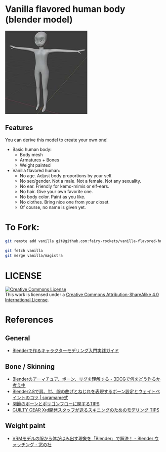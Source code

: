 # Vanilla flavored human body (blender model)

[![.github/image.jpg](.github/image.jpg)](.github/image.jpg)

## Features

You can derive this model to create your own one!

- Basic human body:
  - Body mesh
  - Armatures + Bones
  - Weight painted
- Vanilla flavored human:
  - No age. Adjust body proportions by your self.
  - No sex/gender. Not a male. Not a female. Not any sexuality.
  - No ear. Friendly for kemo-mimis or elf-ears.
  - No hair. Give your own favorite one.
  - No body color. Paint as you like.
  - No clothes. Bring nice one from your closet.
  - Of course, no name is given yet.

# To Fork:

```bash
git remote add vanilla git@github.com:fairy-rockets/vanilla-flavored-human-body.blend.git
```

```bash
git fetch vanilla
git merge vanilla/magistra
```

# LICENSE

<a rel="license" href="http://creativecommons.org/licenses/by-sa/4.0/"><img alt="Creative Commons License" style="border-width:0" src="https://i.creativecommons.org/l/by-sa/4.0/88x31.png" /></a><br />This work is licensed under a <a rel="license" href="http://creativecommons.org/licenses/by-sa/4.0/">Creative Commons Attribution-ShareAlike 4.0 International License</a>.

# References

## General

- [Blenderで作るキャラクターモデリング入門実践ガイド](https://www.amazon.co.jp/dp/B091KQFSRC)

## Bone / Skinning

- [Blenderのアーマチュア、ボーン、リグを理解する - 3DCGで何をどう作るか考え中](https://www.yamato-tsukasa.com/entry/b3d-armature-bone-rig-diff)
- [Blender2.8で肩、肘、腕の曲げとねじれを表現するボーン設定とウェイトペイントのコツ | soramame式](https://mrsoramame.jpn.org/archives/1381)
- [関節のボーンとポリゴンフローに関するTIPS](https://dskjal.com/blender/joint-tips.html)
- [GUILTY GEAR Xrd開発スタッフが送るスキニングのためのモデリング TIPS](https://www.slideshare.net/ASW_Yokohama/guilty-gear-xrd-tips-208013275)

## Weight paint

- [VRMモデルの服から体がはみ出す現象を「Blender」で解決！ - Blender ウォッチング - 窓の杜](https://forest.watch.impress.co.jp/docs/serial/blenderwthing/1389326.html)
